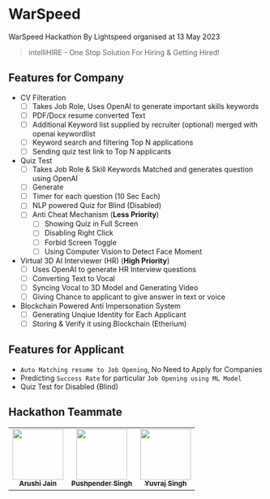 # WarSpeed
WarSpeed Hackathon By Lightspeed organised at 13 May 2023

> intelliHIRE -  One Stop Solution For Hiring & Getting Hired!

## Features for Company

- CV Filteration 
    - [ ] Takes Job Role, Uses OpenAI to generate important skills keywords 
    - [ ] PDF/Docx resume converted Text
    - [ ] Additional Keyword list supplied by recruiter (optional) merged with openai keywordlist
    - [ ] Keyword search and filtering Top N applications
    - [ ] Sending quiz test link to Top N applicants

- Quiz Test
    - [ ] Takes Job Role & Skill Keywords Matched and generates question using OpenAI
    - [ ] Generate 
    - [ ] Timer for each question (10 Sec Each)
    - [ ] NLP powered Quiz for Blind (Disabled)
    - [ ] Anti Cheat Mechanism (**Less Priority**)
      - [ ] Showing Quiz in Full Screen
      - [ ] Disabling Right Click
      - [ ] Forbid Screen Toggle
      - [ ] Using Computer Vision to Detect Face Moment
      
- Virtual 3D AI Interviewer (HR) (**High Priority**)
    - [ ] Uses OpenAI to generate HR Interview questions
    - [ ] Converting Text to Vocal
    - [ ] Syncing Vocal to 3D Model and Generating Video
    - [ ] Giving Chance to applicant to give answer in text or voice

- Blockchain Powered Anti Impersonation System
    - [ ] Generating Unqiue Identity for Each Applicant
    - [ ] Storing & Verify it using Blockchain (Etherium)

## Features for Applicant
- `Auto Matching resume to Job Opening`, No Need to Apply for Companies 
- Predicting `Success Rate` for particular `Job Opening using ML Model`
- Quiz Test for Disabled (Blind)

## Hackathon Teammate
<table>
<tr>

<td align="center">
    <a href="https://github.com/arushi167">
        <kbd><img src="https://avatars3.githubusercontent.com/arushi167?size=400" width="100px;" alt=""/></kbd><br />
        <sub><b>Arushi Jain</b></sub>
    </a><br />
</td>

<td align="center">
    <a href="https://github.com/PushpenderIndia">
        <kbd><img src="https://avatars3.githubusercontent.com/PushpenderIndia?size=400" width="100px;" alt=""/></kbd><br />
        <sub><b>Pushpender Singh</b></sub>
    </a><br />
</td>

<td align="center">
    <a href="https://github.com/Yuvraj0208">
        <kbd><img src="https://avatars3.githubusercontent.com/Yuvraj0208?size=400" width="100px;" alt=""/></kbd><br />
        <sub><b>Yuvraj Singh</b></sub>
    </a><br />
</td>

</tr>
</tr>
</table>






